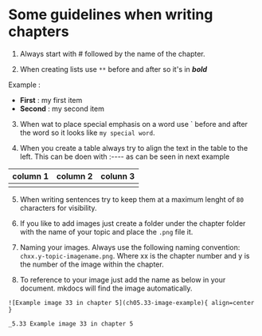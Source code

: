 # Some guidelines when writing chapters

1. Always start with # followed by the name of the chapter.
   
2. When creating lists use `**` before and after so it's in ***bold***

Example :

- **First** : my first item
- **Second** : my second item

3. When wat to place special emphasis on a word use \` before and after the word so it looks like
   `my special word`.
   
4. When you create a table always try to align the text in the table to the left.
   This can be doen with :---- as can be seen in next example

| column 1 | column 2 | colunn 3 |
| :----    | :----    | :----    |
|          |          |          |

5. When writing sentences try to keep them at a maximum lenght of `80` characters
   for visibility.
   
6. If you like to add images just create a folder under the chapter folder with
   the name of your topic and place the `.png` file it.
   
7. Naming your images. Always use the following naming convention: `chxx.y-topic-imagename.png`. Where xx is the chapter number and y is the number of the image within the chapter.

8. To reference to your image
   just add the name as below in your document. mkdocs will find
    the image automatically.

`![Example image 33 in chapter 5](ch05.33-image-example){ align=center }`

`_5.33 Example image 33 in chapter 5`


